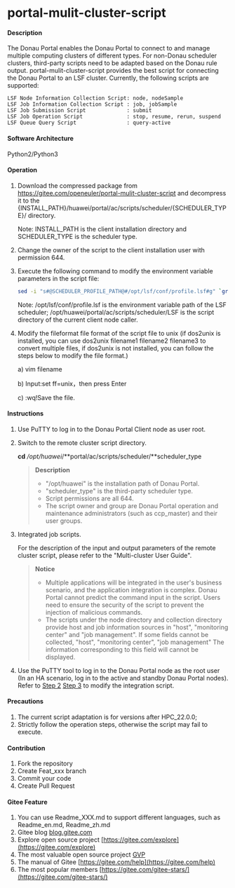 # portal-mulit-cluster-script

#### Description
The Donau Portal enables the Donau Portal to connect to and manage multiple computing clusters of different types. For non-Donau scheduler clusters, third-party scripts need to be adapted based on the Donau rule output. portal-mulit-cluster-script provides the best script for connecting the Donau Portal to an LSF cluster. Currently, the following scripts are supported:

```
LSF Node Information Collection Script: node, nodeSample
LSF Job Information Collection Script : job, jobSample
LSF Job Submission Script             : submit
LSF Job Operation Script              : stop, resume, rerun, suspend
LSF Queue Query Script                : query-active
```

#### Software Architecture
Python2/Python3

#### Operation 

1. Download the compressed package from  https://gitee.com/openeuler/portal-mulit-cluster-script and decompress it to the {INSTALL_PATH}/huawei/portal/ac/scripts/scheduler/{SCHEDULER_TYPE}/  directory.

   Note: INSTALL_PATH is the client installation directory and SCHEDULER_TYPE is the scheduler type.

2. Change the owner of the script to the client installation user with permission 644.

3. Execute the following command to modify the environment variable parameters in the script file:

   ```sh
   sed -i "s#@SCHEDULER_PROFILE_PATH@#/opt/lsf/conf/profile.lsf#g" `grep @SCHEDULER_PROFILE_PATH@ -rl /opt/huawei/portal/ac/scripts/scheduler/LSF`
   ```

   Note: /opt/lsf/conf/profile.lsf is the environment variable path of the LSF scheduler; /opt/huawei/portal/ac/scripts/scheduler/LSF is the script directory of the current client node caller.

4. Modify the fileformat file format of the script file to unix (if dos2unix is installed, you can use dos2unix filename1 filename2 filename3 to convert multiple files, if dos2unix is not installed, you can follow the steps below to modify the file format.)

   a)     vim filename

   b)     Input:set ff=unix，then press Enter

   c)     :wq!Save the file.

#### Instructions

1. Use PuTTY to log in to the Donau Portal Client node as user root.

2. <span id="step2">Switch to the remote cluster script directory.</span>

   **cd** */opt/huawei*/**portal/ac/scripts/scheduler/**scheduler_type

   >**Description**
   >
   >* "/opt/huawei" is the installation path of Donau Portal.
   >* "scheduler_type" is the third-party scheduler type.
   >* Script permissions are all 644.
   >* The script owner and group are Donau Portal operation and maintenance administrators (such as ccp_master) and their user groups.

3. <span id="step3">Integrated job scripts.</span>

   For the description of the input and output parameters of the remote cluster script, please refer to the "Multi-cluster User Guide".

   > **Notice**
   >
   > * Multiple applications will be integrated in the user's business scenario, and the application integration is complex. Donau Portal cannot predict the command input in the script. Users need to ensure the security of the script to prevent the injection of malicious commands.
   > * The scripts under the node directory and collection directory provide host and job information sources in "host", "monitoring center" and "job management". If some fields cannot be collected, "host", "monitoring center", "job management" The information corresponding to this field will cannot be displayed.

4. Use the PuTTY tool to log in to the Donau Portal node as the root user (In an HA scenario, log in to the active and standby Donau Portal nodes). Refer to [Step 2](#step2) [Step 3](#step3) to modify the integration script.

#### Precautions

1.  The current script adaptation is for versions after HPC_22.0.0;
2.  Strictly follow the operation steps, otherwise the script may fail to execute.

#### Contribution

1.  Fork the repository
2.  Create Feat_xxx branch
3.  Commit your code
4.  Create Pull Request


#### Gitee Feature

1.  You can use Readme\_XXX.md to support different languages, such as Readme\_en.md, Readme\_zh.md
2.  Gitee blog [blog.gitee.com](https://blog.gitee.com)
3.  Explore open source project [https://gitee.com/explore](https://gitee.com/explore)
4.  The most valuable open source project [GVP](https://gitee.com/gvp)
5.  The manual of Gitee [https://gitee.com/help](https://gitee.com/help)
6.  The most popular members  [https://gitee.com/gitee-stars/](https://gitee.com/gitee-stars/)
